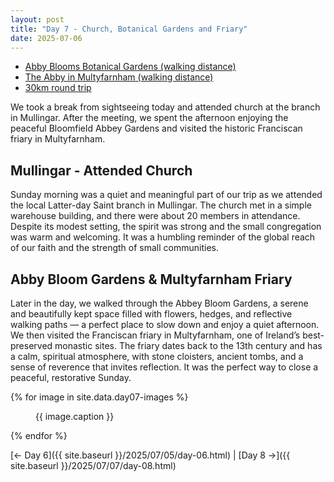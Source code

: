 ```yaml
---
layout: post
title: "Day 7 - Church, Botanical Gardens and Friary"
date: 2025-07-06
---
```


- [Abby Blooms Botanical Gardens (walking distance)](https://www.abbeyblooms.ie/)
- [The Abby in Multyfarnham (walking distance)](https://theabbeymultyfarnham.ie/)
- [30km round trip](https://www.google.com/maps/dir/Weir's+Bar+%26+Restaurant,+Rathganny,+Mullingar,+County+Westmeath/The+Church+of+Jesus+Christ+of+Latter-day+Saints,+Forest+Park,+Unit+7b+Global,+Clonmore,+Mullingar,+Co.+Westmeath/@53.5607864,-7.5104429,26938m/data=!3m2!1e3!4b1!4m14!4m13!1m5!1m1!1s0x485dc269aa52fa1b:0xf847b3467fe9ee47!2m2!1d-7.3907611!2d53.6246435!1m5!1m1!1s0x485dc126a8a8a597:0xda47226bb4911d91!2m2!1d-7.3715307!2d53.5144787!3e0?entry=ttu&g_ep=EgoyMDI1MDcxMy4wIKXMDSoASAFQAw%3D%3D)

We took a break from sightseeing today and attended church at the branch in Mullingar. After the meeting, we spent the afternoon enjoying the peaceful Bloomfield Abbey Gardens and visited the historic Franciscan friary in Multyfarnham.

## Mullingar - Attended Church
Sunday morning was a quiet and meaningful part of our trip as we attended the local Latter-day Saint branch in Mullingar. The church met in a simple warehouse building, and there were about 20 members in attendance. Despite its modest setting, the spirit was strong and the small congregation was warm and welcoming. It was a humbling reminder of the global reach of our faith and the strength of small communities.

## Abby Bloom Gardens & Multyfarnham Friary
Later in the day, we walked through the Abbey Bloom Gardens, a serene and beautifully kept space filled with flowers, hedges, and reflective walking paths — a perfect place to slow down and enjoy a quiet afternoon. We then visited the Franciscan friary in Multyfarnham, one of Ireland’s best-preserved monastic sites. The friary dates back to the 13th century and has a calm, spiritual atmosphere, with stone cloisters, ancient tombs, and a sense of reverence that invites reflection. It was the perfect way to close a peaceful, restorative Sunday.


{% for image in site.data.day07-images %}
<figure>
  <img src="{{ site.baseurl }}{{ image.src }}" alt="">
  <figcaption>{{ image.caption }}</figcaption>
</figure>
{% endfor %}

[← Day 6]({{ site.baseurl }}/2025/07/05/day-06.html) | [Day 8 →]({{ site.baseurl }}/2025/07/07/day-08.html)